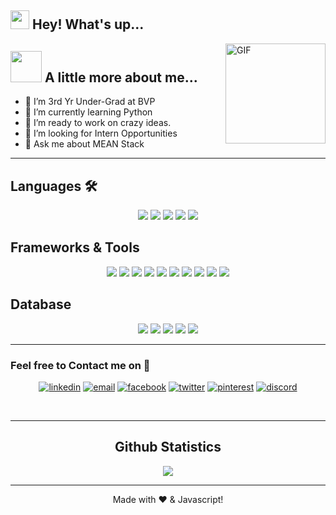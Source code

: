 

<h2><img src="https://emojis.slackmojis.com/emojis/images/1531849430/4246/blob-sunglasses.gif?1531849430" width="30"/> Hey! What's up...</h2>

<img align="right" alt="GIF" height="160px" src="https://media.giphy.com/media/l46C9SKKVKkfp3dlu/giphy.gif">

## <img src="https://media.giphy.com/media/VgCDAzcKvsR6OM0uWg/giphy.gif" width="50"> A little more about me...  

- 🔭 I’m 3rd Yr Under-Grad at BVP
- 🐍 I’m currently learning Python
- 👯 I’m ready to work on crazy ideas. 
- 🧐 I’m looking for Intern Opportunities
- 💬 Ask me about MEAN Stack


---
## Languages 🛠 
<p align="center">
  <img src="https://img.icons8.com/color/55/000000/c-plus-plus-logo.png"/>
  <img src="https://img.icons8.com/color/55/000000/javascript.png"/>
  <img src="https://img.icons8.com/color/55/000000/typescript.png"/>
  <img src="https://img.icons8.com/color/55/000000/dart.png"/>
  <img src="https://img.icons8.com/color/55/000000/python.png"/>
  
</p>

## Frameworks & Tools 
<p align="center">
  <img src="https://img.icons8.com/plasticine/65/000000/github.png"/>
  <img src="https://img.icons8.com/fluent/55/000000/visual-studio-code-2019.png"/>
  <img src="https://img.icons8.com/fluent/55/000000/sublime-text.png"/>
  <img src="https://img.icons8.com/color/55/000000/angularjs.png"/>
  <img src="https://img.icons8.com/color/55/000000/npm.png"/>
  <img src="https://img.icons8.com/color/55/000000/amazon-web-services.png"/>
  <img src="https://img.icons8.com/color/55/000000/google-cloud-platform.png"/>
  <img src="https://img.icons8.com/color/55/000000/heroku.png"/>
  <img src="https://img.icons8.com/color/55/000000/linux.png"/>
  <img src="https://img.icons8.com/nolan/64/windows-logo.png"/>
</p>



## Database 
<p align="center">
  <img src="https://img.icons8.com/color/55/000000/mongodb.png"/>
  <img src="https://img.icons8.com/fluent/55/000000/database.png"/>
  <img src="https://img.icons8.com/nolan/64/amazon-s3.png"/>
  <img src="https://img.icons8.com/color/55/000000/cloud-firestore.png"/>
  <img src="https://img.icons8.com/color/55/000000/google-firebase-console.png"/>
</p>



---
### Feel free to Contact me on 📝
<p align="center">
  <a href="https://www.linkedin.com/in/codesparsh/"><img src="https://img.icons8.com/color/70/000000/linkedin.png" alt="linkedin"/></a>
  <a href="mailto:snowmansparsh4@gmail.com"><img src="https://img.icons8.com/color/70/000000/gmail.png" alt="email"/></a>
  <a href="https://www.facebook.com/sparsh.tandon.167/"><img src="https://img.icons8.com/color/70/000000/facebook.png" alt="facebook"/></a>
  <a href="https://twitter.com/codesparsh"><img src="https://img.icons8.com/color/70/000000/twitter-squared.png" alt="twitter"/></a>
  <a href="https://in.pinterest.com/snowmansparsh4/"><img src="https://img.icons8.com/color/70/000000/pinterest--v1.png" alt="pinterest"/></a>
  <a href="mailto:codesparsh#1923"><img src="https://img.icons8.com/color/70/000000/discord-logo.png" alt="discord"/></a>
</p>
<br />

---
<h2 align="center"> Github Statistics</h2>
  
  <div align="center"> 
     <a href="">
      <img align="center" src="https://github-readme-stats-sigma-five.vercel.app/api?username=codesparsh&show_icons=true&count_private=true&theme=dracula&line_height=30" />
       </a>
</div

<br/>

---

<p align="center">
Made with ❤️ & Javascript!
</p>

[linkedin]: https://www.linkedin.com/in/vanshbhasin157/
